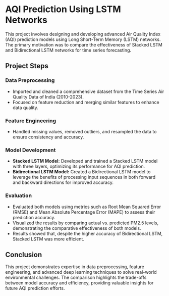 # AQI Prediction Using LSTM Networks

This project involves designing and developing advanced Air Quality Index (AQI) prediction models using Long Short-Term Memory (LSTM) networks. The primary motivation was to compare the effectiveness of Stacked LSTM and Bidirectional LSTM networks for time series forecasting.

## Project Steps

### Data Preprocessing
- Imported and cleaned a comprehensive dataset from the Time Series Air Quality Data of India (2010-2023).
- Focused on feature reduction and merging similar features to enhance data quality.

### Feature Engineering
- Handled missing values, removed outliers, and resampled the data to ensure consistency and accuracy.

### Model Development
- **Stacked LSTM Model:** Developed and trained a Stacked LSTM model with three layers, optimizing its performance for AQI prediction.
- **Bidirectional LSTM Model:** Created a Bidirectional LSTM model to leverage the benefits of processing input sequences in both forward and backward directions for improved accuracy.

### Evaluation
- Evaluated both models using metrics such as Root Mean Squared Error (RMSE) and Mean Absolute Percentage Error (MAPE) to assess their prediction accuracy.
- Visualized the results by comparing actual vs. predicted PM2.5 levels, demonstrating the comparative effectiveness of both models.
- Results showed that, despite the higher accuracy of Bidirectional LSTM, Stacked LSTM was more efficient.

## Conclusion
This project demonstrates expertise in data preprocessing, feature engineering, and advanced deep learning techniques to solve real-world environmental challenges. The comparison highlights the trade-offs between model accuracy and efficiency, providing valuable insights for future AQI prediction efforts.
